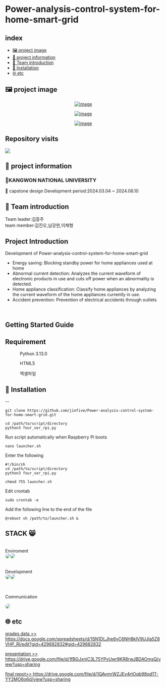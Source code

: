 # Power-analysis-control-system-for-home-smart-grid

## index

- [🖼️ project image](#-project-image)
- [📌 project information](#-project-information)
- [👥 Team introduction](#-Team-introduction)
- [🚀 Installation](#-Installation)
- [🌐 etc](#-etc)

## 🖼️ project image
<div align="center">
  <a href="https://ibb.co/2PnJDjf"><img src="https://i.ibb.co/wC0t9Kx/image.png" alt="image" border="0"></a>
  
  <a href="https://ibb.co/cvQym4n"><img src="https://i.ibb.co/X4tWwcR/image.png" alt="image" border="0"></a>


  <a href="https://ibb.co/DKc6f5t"><img src="https://i.ibb.co/YjnKBp3/image.png" alt="image" border="0"></a>
  <br>
  
</div>



## Repository visits
<a href="https://hits.seeyoufarm.com"><img src="https://hits.seeyoufarm.com/api/count/incr/badge.svg?url=https%3A%2F%2Fgithub.com%2Fjinfive%2FNewProject1&count_bg=%2379C83D&title_bg=%23555555&icon=java.svg&icon_color=%23D7C7C7&title=hits&edge_flat=false"/></a>

## 📌 project information
### KANGWON NATIONAL UNIVERSITY
📖 
capstone design
Development period:2024.03.04 ~ 2024.06.10
<br>
## 👥 Team introduction
Team leader:김흥주
<br>
team member:김진오,남강현,이채형

## Project Introduction
Development of Power-analysis-control-system-for-home-smart-grid
<ul>
  <li>Energy saving: Blocking standby power for home appliances used at home</li>
  <li>Abnormal current detection: Analyzes the current waveform of electronic products in use and cuts off power when an abnormality is detected.</li>
  <li>Home appliance classification: Classify home appliances by analyzing the current waveform of the home appliances currently in use.</li>
  <li>Accident prevention: Prevention of electrical accidents through outlets</li>
</ul>
<br>
<h2>Getting Started Guide</h2> 

Requirement
--
<ul>
  <ol>Python 3.13.0</ol>
  <ol>HTML5</ol>
  <ol>엑셀파일</ol>
  
</ul>


## 🚀 Installation
--

```
git clone https://github.com/jinfive/Power-analysis-control-system-for-home-smart-grid.git
```

```
cd /path/to/script/directory
python3 four_ver_rpi.py
```
Run script automatically when Raspberry Pi boots
```
nano launcher.sh
```
Enter the following
```
#!/bin/sh
cd /path/to/script/directory
python3 four_ver_rpi.py
```

```
chmod 755 launcher.sh
```

Edit crontab

```
sudo crontab -e
```
Add the following line to the end of the file

```
@reboot sh /path/to/launcher.sh &
```
## STACK 😸
<br>
Enviroment
<br>
<div style="display: flex; align-items: center;">
  <img src="https://img.shields.io/badge/raspberrypi-A22846?style=for-the-badge&logo=raspberrypi&logoColor=black" style="border-radius:10px">
  <img src="https://img.shields.io/badge/googlecolab-F9AB00?style=for-the-badge&logo=googlecolab&logoColor=white" style="border-radius:10px">
  
</div>
<br><br>
Development
<br>
<div style="display: flex; align-items: center;">
  <img src="https://img.shields.io/badge/python-3776AB?style=for-the-badge&logo=python&logoColor=white" style="border-radius:10px">
  <img src="https://img.shields.io/badge/javascript-F7DF1E?style=for-the-badge&logo=javascript&logoColor=white" style="border-radius:10px">
  
</div>

<br><br>
Communication
<br>
<div style="display: flex; align-items: center;">
  <img src="https://img.shields.io/badge/kakaotalk-FFCD00?style=for-the-badge&logo=kakaotalk&logoColor=white" style="border-radius:10px">
</div>


## 🌐 etc
<a href="https://docs.google.com/spreadsheets/d/1SN1DLJhe6vC6NH8kIV9UJla5Z8VHP_Rl/edit?gid=429682832#gid=429682832" target="_blank">grades data >> https://docs.google.com/spreadsheets/d/1SN1DLJhe6vC6NH8kIV9UJla5Z8VHP_Rl/edit?gid=429682832#gid=429682832</a>

<a href="https://drive.google.com/file/d/1fBGJxnjC3L75YPvUwr9KR8rwJBDAOmsQ/view?usp=sharing" target="_blank">presentation >> https://drive.google.com/file/d/1fBGJxnjC3L75YPvUwr9KR8rwJBDAOmsQ/view?usp=sharing</a>

<a href="https://drive.google.com/file/d/1QAvmrWZJEv4rtOqb98qd1T-YY2MO6o6d/view?usp=sharing" target="_blank">final repot>> https://drive.google.com/file/d/1QAvmrWZJEv4rtOqb98qd1T-YY2MO6o6d/view?usp=sharing</a>
